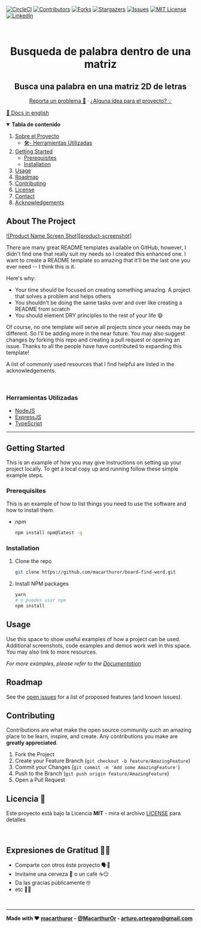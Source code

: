 <!-- PROJECT SHIELDS -->
[![CircleCI][circleci]][contributors-url]
[![Contributors][contributors-shield]][contributors-url]
[![Forks][forks-shield]][forks-url]
[![Stargazers][stars-shield]][stars-url]
[![Issues][issues-shield]][issues-url]
[![MIT License][license-shield]][license-url]
[![LinkedIn][linkedin-shield]][linkedin-url]



<!-- PROJECT LOGO -->
<br />
<p align="center">
  <h1 align="center">Busqueda de palabra dentro de una matriz</h1>  
  <h2 align="center">Busca una palabra en una matriz 2D de letras</h2>

  <p align="center">
    <a href="https://github.com/macarthuror/board-find-word/issues/new?assignees=macarthuror&labels=bug&template=---1-report-an-issue.md&title=-+%F0%9F%90%9B">Reporta un problema 🐛</a>
    ·
    <a href="https://github.com/macarthuror/board-find-word/issues/new?assignees=macarthuror&labels=idea&template=---2-share-an-idea.md&title=-+%F0%9F%92%A1">¿Alguna idea para el proyecto? 💡</a>
  </p>
</p>

<a href="https://github.com/macarthuror/board-find-word">📝 Docs in english</a>
<br>
<!-- TABLE OF CONTENTS -->
<details open="open">
  <summary><b>Tabla de contenido</b></summary>
  <ol>
    <li>
      <a href="#about-the-project">Sobre el Proyecto</a>
      <ul>
        <li><a href="#herramientas-utilizadas">🛠️- Herramientas Utilizadas</a></li>
      </ul>
    </li>
    <li>
      <a href="#getting-started">Getting Started</a>
      <ul>
        <li><a href="#prerequisites">Prerequisites</a></li>
        <li><a href="#installation">Installation</a></li>
      </ul>
    </li>
    <li><a href="#usage">Usage</a></li>
    <li><a href="#roadmap">Roadmap</a></li>
    <li><a href="#contributing">Contributing</a></li>
    <li><a href="#license">License</a></li>
    <li><a href="#contact">Contact</a></li>
    <li><a href="#acknowledgements">Acknowledgements</a></li>
  </ol>
</details>



<!-- ABOUT THE PROJECT -->
## About The Project

[![Product Name Screen Shot][product-screenshot]](https://example.com)

There are many great README templates available on GitHub, however, I didn't find one that really suit my needs so I created this enhanced one. I want to create a README template so amazing that it'll be the last one you ever need -- I think this is it.

Here's why:
* Your time should be focused on creating something amazing. A project that solves a problem and helps others
* You shouldn't be doing the same tasks over and over like creating a README from scratch
* You should element DRY principles to the rest of your life :smile:

Of course, no one template will serve all projects since your needs may be different. So I'll be adding more in the near future. You may also suggest changes by forking this repo and creating a pull request or opening an issue. Thanks to all the people have have contributed to expanding this template!

A list of commonly used resources that I find helpful are listed in the acknowledgements.

<br>

### **Herramientas Utilizadas**

* [NodeJS](https://nodejs.org/)
* [ExpressJS](https://expressjs.com/)
* [TypeScript](https://www.typescriptlang.org/)


---

<!-- GETTING STARTED -->
## Getting Started

This is an example of how you may give instructions on setting up your project locally.
To get a local copy up and running follow these simple example steps.

### Prerequisites

This is an example of how to list things you need to use the software and how to install them.
* npm
  ```sh
  npm install npm@latest -g
  ```

### Installation

1. Clone the repo
   ```sh
   git clone https://github.com/macarthuror/board-find-word.git
   ```
2. Install NPM packages

   ```sh
   yarn
   # o puedes usar npm
   npm install
   ```



<!-- USAGE EXAMPLES -->
## Usage

Use this space to show useful examples of how a project can be used. Additional screenshots, code examples and demos work well in this space. You may also link to more resources.

_For more examples, please refer to the [Documentation](https://example.com)_



<!-- ROADMAP -->
## Roadmap

See the [open issues](https://github.com/macarthuror/board-find-word/issues) for a list of proposed features (and known issues).



<!-- CONTRIBUTING -->
## Contributing

Contributions are what make the open source community such an amazing place to be learn, inspire, and create. Any contributions you make are **greatly appreciated**.

1. Fork the Project
2. Create your Feature Branch (`git checkout -b feature/AmazingFeature`)
3. Commit your Changes (`git commit -m 'Add some AmazingFeature'`)
4. Push to the Branch (`git push origin feature/AmazingFeature`)
5. Open a Pull Request



<!-- LICENSE -->
## Licencia 📄

Este proyecto está bajo la Licencia **MIT** - mira el archivo [LICENSE](LICENSE) para detalles

<br>

## Expresiones de Gratitud 🤗😻

* Comparte con otros éste proyecto 🗣📢
* Invitame una cerveza 🍺 o un café ☕😏
* Da las gracias públicamente 🤓
* etc 🤔🙃

<br>

---
**Made with ❤️  [macarthuror](https://github.com/macarthuror) - [@MacarthurOr](https://twitter.com/MacarthurOr) - arturo.ortegaro@gmail.com**


<!-- ## Acknowledgements
* [GitHub Emoji Cheat Sheet](https://www.webpagefx.com/tools/emoji-cheat-sheet) -->


<!-- MARKDOWN LINKS & IMAGES -->
[contributors-shield]: https://img.shields.io/github/contributors/macarthuror/board-find-word?style=flat-square
[contributors-url]: https://github.com/macarthuror/board-find-word/graphs/contributors
[forks-shield]: https://img.shields.io/github/forks/macarthuror/board-find-word?style=flat-square
[forks-url]: https://github.com/macarthuror/board-find-word/network/members
[stars-shield]: https://img.shields.io/github/stars/macarthuror/board-find-word?style=flat-square
[stars-url]: https://github.com/macarthuror/board-find-word/stargazers
[issues-shield]: https://img.shields.io/github/issues/macarthuror/board-find-word?style=flat-square
[issues-url]: https://github.com/macarthuror/board-find-word/issues
[license-shield]: https://img.shields.io/github/license/macarthuror/board-find-word?style=flat-square
[license-url]: https://github.com/macarthuror/board-find-word/blob/master/LICENSE
[linkedin-shield]: https://img.shields.io/badge/-LinkedIn-black.svg?style=flat-square&logo=linkedin&colorB=555
[linkedin-url]: https://mx.linkedin.com/in/ortegaarturo
[circleci]: https://circleci.com/gh/circleci/circleci-docs.svg?style=svg